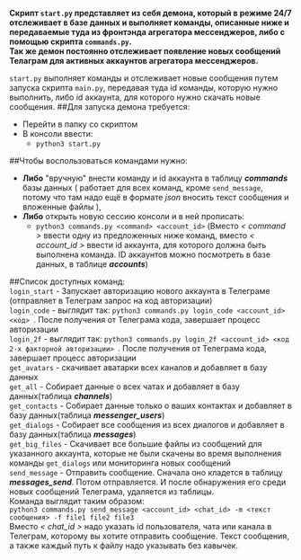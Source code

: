 **Скрипт `start.py` представляет из себя демона, который в режиме 24/7 отслеживает в базе данных и выполняет команды, 
описанные ниже и передаваемые туда из фронтэнда агрегатора мессенджеров, либо с помощью скрипта `commands.py`.  
Так же демон постоянно 
отслеживает появление новых сообщений Телаграм для активных аккаунтов агрегатора мессенджеров.**  

`start.py` выполняет команды и отслеживает новые сообщения путем запуска скрипта `main.py`, передавая туда id команды, 
которую нужно выполнить, либо id аккаунта, для которого нужно скачать новые сообщения.
##Для запуска демона требуется:
- Перейти в папку со скриптом
- В консоли ввести:
  - `python3 start.py`

##Чтобы воспользоваться командами нужно:
  - **Либо** "вручную" внести команду и id аккаунта в таблицу ***commands*** базы данных ( работает для всех команд, кроме `send_message`, потому что там надо ещё в формате *json* вносить текст сообщения и вложенные файлы ),   
  - **Либо** открыть новую сессию консоли и в ней прописать:
    - `python3 commands.py <command> <account_id>` (Вместо *< command >* ввести одну из предложенных ниже команд, вместо *< account_id >* ввести id аккаунта, для которого должна быть выполнена команда. ID аккаунтов можно посмотреть в базе данных, в таблице ***accounts***)

##Список доступных команд:  
`login_start` - Запускает авторизацию нового аккаунта в Телеграме (отправляет в Телеграм запрос на код авторизации)  
`login_code` - выглядит так: `python3 commands.py login_code <account_id> <код> `. После получения от Телеграма кода, завершает процесс авторизации  
`login_2f` - выглядит так: `python3 commands.py login_2f <account_id> <код 2-х факторной авторизации> `. После получения от Телеграма кода, завершает процесс авторизации  
`get_avatars` - скачивает аватарки всех каналов и добавляет в базу данных  
`get_all` - Собирает данные о всех чатах и добавляет в базу данных(таблица ***channels***)  
`get_contacts` - Собирает данные только о ваших контактах и добавляет в базу данных(таблица ***messenger_users***)  
`get_dialogs` - Собирает все сообщения из всех диалогов и добавляет в базу данных(таблица ***messages***)  
`get_big_files` - Скачивает все большие файлы из сообщений для указанного аккаунта, которые не были скачены во время выполнения команды `get_dialogs` или мониторинга новых сообщений  
`send_message` - Отправить сообщение. Сначала оно кладется в таблицу ***messages_send***. Потом отправляется. И после обнаружения его среди новых сообщений Телеграма, удаляется из таблицы.  
Команда выглядит таким образом:  
`python3 commands.py send_message <account_id> <chat_id> -m <текст сообщения> -f file1 file2 file3`  
Вместо *< chat_id >* надо указать id пользователя, чата или канала в Телеграм, которому вы хотите отправить сообщение. Текст сообщения, а также каждый путь к файлу надо указывать без кавычек.  

